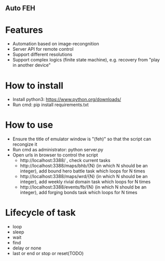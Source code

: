 ## Auto FEH

# Features
- Automation based on image-recongnition
- Server API for remote control
- Support different resolutions
- Support complex logics (finite state machine), e.g. recovery from "play in another device"

# How to install

- Install python3: https://www.python.org/downloads/
- Run cmd: pip install requirements.txt

# How to use

- Ensure the title of emulator window is "(feh)" so that the script can recongize it
- Run cmd as administrator: python server.py
- Open urls in browser to control the script
    - http://localhost:3388/ , check current tasks
    - http://localhost:3388/maps/bhb/{N} (in which N should be an integer), add bound hero battle task which loops for N times
    - http://localhost:3388/maps/wrd/{N} (in which N should be an integer), add weekly rivial domain task which loops for N times
    - http://localhost:3388/events/fb/{N} (in which N should be an integer), add forging bonds task which loops for N times

# Lifecycle of task

- loop
- sleep
- wait
- find
- delay or none
- last or end or stop or reset(TODO)